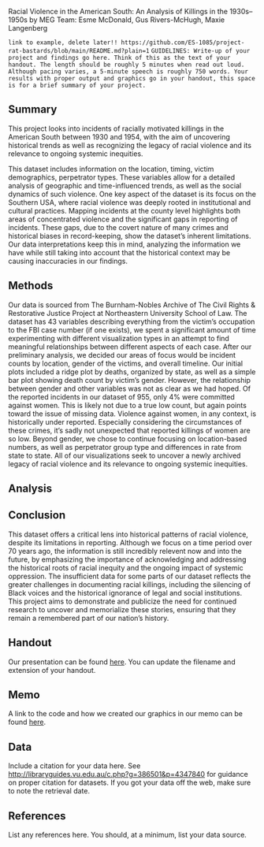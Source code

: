 Racial Violence in the American South: An Analysis of Killings in the 1930s–1950s 
by MEG Team: Esme McDonald, Gus Rivers-McHugh, Maxie Langenberg


`link to example, delete later!! https://github.com/ES-1085/project-rat-bastards/blob/main/README.md?plain=1`
`GUIDELINES: Write-up of your project and findings go here. Think of this as the text of your handout. The length should be roughly 5 minutes when read out loud. Although pacing varies, a 5-minute speech is roughly 750 words. Your results with proper output and graphics go in your handout, this space is for a brief summary of your project.`

## Summary
This project looks into incidents of racially motivated killings in the American South between 1930 and 1954, with the aim of uncovering historical trends as well as recognizing the legacy of racial violence and its relevance to ongoing systemic inequities.

This dataset includes information on the location, timing, victim demographics, perpetrator types. These variables allow for a detailed analysis of geographic and time-influenced trends, as well as the social dynamics of such violence. One key aspect of the dataset is its focus on the Southern USA, where racial violence was deeply rooted in institutional and cultural practices. Mapping incidents at the county level highlights both areas of concentrated violence and the significant gaps in reporting of incidents. These gaps, due to the covert nature of many crimes and historical biases in record-keeping, show the dataset’s inherent limitations. Our data interpretations keep this in mind, analyzing the information we have while still taking into account that the historical context may be causing inaccuracies in our findings.
 
## Methods

Our data is sourced from The Burnham-Nobles Archive of The Civil Rights & Restorative Justice Project at Northeastern University School of Law. The dataset has 43 variables describing everything from the victim’s occupation to the FBI case number (if one exists), we spent a significant amount of time experimenting with different visualization types in an attempt to find meaningful relationships between different aspects of each case. After our preliminary analysis, we decided our areas of focus would be incident counts by location, gender of the victims, and overall timeline. Our initial plots included a ridge plot by deaths, organized by state, as well as a simple bar plot showing death count by victim’s gender. However, the relationship between gender and other variables was not as clear as we had hoped. Of the reported incidents in our dataset of 955, only 4% were committed against women. This is likely not due to a true low count, but again points toward the issue of missing data. Violence against women, in any context, is historically under reported. Especially considering the circumstances of these crimes, it’s sadly not unexpected that reported killings of women are so low. Beyond gender, we chose to continue focusing on location-based numbers, as well as perpetrator group type and differences in rate from state to state. All of our visualizations seek to uncover a newly archived legacy of racial violence and its relevance to ongoing systemic inequities. 

## Analysis

## Conclusion
This dataset offers a critical lens into historical patterns of racial violence, despite its limitations in reporting. Although we focus on a time period over 70 years ago, the information is still incredibly relevent now and into the future, by emphasizing the importance of acknowledging and addressing the historical roots of racial inequity and the ongoing impact of systemic oppression. The insufficient data for some parts of our dataset reflects the greater challenges in documenting racial killings, including the silencing of Black voices and the historical ignorance of legal and social institutions. This project aims to demonstrate and publicize the need for continued research to uncover and memorialize these stories, ensuring that they remain a remembered part of our nation’s history. 


## Handout

Our presentation can be found [here](handout/handout.pdf). You can update the filename and extension of your handout.

## Memo

A link to the code and how we created our graphics in our memo can be found [here](memo/memo.html).

## Data

Include a citation for your data here. See
<http://libraryguides.vu.edu.au/c.php?g=386501&p=4347840> for guidance
on proper citation for datasets. If you got your data off the web, make
sure to note the retrieval date.

## References

List any references here. You should, at a minimum, list your data
source.

